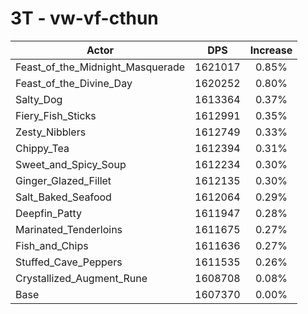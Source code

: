 # 3T - vw-vf-cthun
| Actor | DPS | Increase |
|---|:---:|:---:|
|Feast_of_the_Midnight_Masquerade|1621017|0.85%|
|Feast_of_the_Divine_Day|1620252|0.80%|
|Salty_Dog|1613364|0.37%|
|Fiery_Fish_Sticks|1612991|0.35%|
|Zesty_Nibblers|1612749|0.33%|
|Chippy_Tea|1612394|0.31%|
|Sweet_and_Spicy_Soup|1612234|0.30%|
|Ginger_Glazed_Fillet|1612135|0.30%|
|Salt_Baked_Seafood|1612064|0.29%|
|Deepfin_Patty|1611947|0.28%|
|Marinated_Tenderloins|1611675|0.27%|
|Fish_and_Chips|1611636|0.27%|
|Stuffed_Cave_Peppers|1611535|0.26%|
|Crystallized_Augment_Rune|1608708|0.08%|
|Base|1607370|0.00%|
